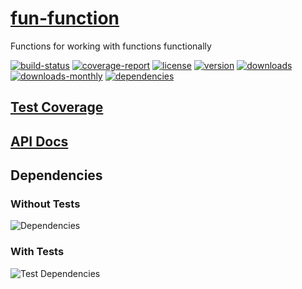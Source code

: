 # [fun-function](https://bagrounds.gitlab.io/fun-function)

Functions for working with functions functionally

[![build-status](https://gitlab.com/bagrounds/fun-function/badges/master/build.svg)](https://gitlab.com/bagrounds/fun-function/commits/master)
[![coverage-report](https://gitlab.com/bagrounds/fun-function/badges/master/coverage.svg)](https://gitlab.com/bagrounds/fun-function/commits/master)
[![license](https://img.shields.io/npm/l/fun-function.svg)](https://www.npmjs.com/package/fun-function)
[![version](https://img.shields.io/npm/v/fun-function.svg)](https://www.npmjs.com/package/fun-function)
[![downloads](https://img.shields.io/npm/dt/fun-function.svg)](https://www.npmjs.com/package/fun-function)
[![downloads-monthly](https://img.shields.io/npm/dm/fun-function.svg)](https://www.npmjs.com/package/fun-function)
[![dependencies](https://david-dm.org/bagrounds/fun-function/status.svg)](https://david-dm.org/bagrounds/fun-function)

## [Test Coverage](https://bagrounds.gitlab.io/fun-function/coverage/lcov-report/index.html)

## [API Docs](https://bagrounds.gitlab.io/fun-function/docs/index.html)

## Dependencies

### Without Tests

![Dependencies](https://bagrounds.gitlab.io/fun-function/img/dependencies.svg)

### With Tests

![Test Dependencies](https://bagrounds.gitlab.io/fun-function/img/dependencies-test.svg)

